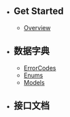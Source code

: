 - ## Get Started
  - [Overview](/docs/{{version}}/overview)
- ## 数据字典
  - [ErrorCodes](/docs/ErrorCodes)
  - [Enums](/docs/{{version}}/generated/enums)
  - [Models](/docs/{{version}}/generated/models)
- ## 接口文档
